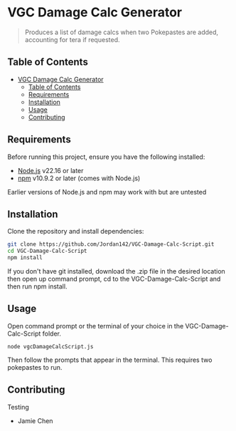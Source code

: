 # VGC Damage Calc Generator

> Produces a list of damage calcs when two Pokepastes are added, accounting for tera if requested.

## Table of Contents

- [VGC Damage Calc Generator](#vgc-damage-calc-generator)
  - [Table of Contents](#table-of-contents)
  - [Requirements](#requirements)
  - [Installation](#installation)
  - [Usage](#usage)
  - [Contributing](#contributing)

## Requirements

Before running this project, ensure you have the following installed:

- [Node.js](https://nodejs.org/) v22.16 or later
- [npm](https://www.npmjs.com/) v10.9.2 or later (comes with Node.js)

Earlier versions of Node.js and npm may work with but are untested

## Installation

Clone the repository and install dependencies:

```bash
git clone https://github.com/Jordan142/VGC-Damage-Calc-Script.git
cd VGC-Damage-Calc-Script
npm install
```

If you don't have git installed, download the .zip file in the desired location then open up command prompt, cd to the VGC-Damage-Calc-Script and then run npm install.

## Usage

Open command prompt or the terminal of your choice in the VGC-Damage-Calc-Script folder.

```node
node vgcDamageCalcScript.js
```
Then follow the prompts that appear in the terminal.
This requires two pokepastes to run.

## Contributing

Testing
- Jamie Chen